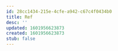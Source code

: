 ```yaml
---
id: 28cc1434-215e-4cfe-a942-c67c4f0434b0
title: Ref
desc: ''
updated: 1601956623873
created: 1601956623873
stub: false
---
```


<!-- Reference material-->
